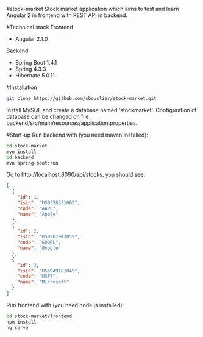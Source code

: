 #stock-market
Stock market application which aims to test and learn Angular 2 in frontend with REST API in backend.

#Technical stack
Frontend
- Angular 2.1.0

Backend
- Spring Boot 1.4.1
- Spring 4.3.3
- Hibernate 5.0.11

#Installation
```bash
git clone https://github.com/sbouclier/stock-market.git
```
Install MySQL and create a database named 'stockmarket'. Configuration of database can be changed on file backend/src/main/resources/application.properties.

#Start-up
Run backend with (you need maven installed):
```bash
cd stock-market
mvn install
cd backend
mvn spring-boot:run
```

Go to http://localhost:8090/api/stocks, you should see:
```json
[
  {
    "id": 1,
    "isin": "US0378331005",
    "code": "AAPL",
    "name": "Apple"
  },
  {
    "id": 2,
    "isin": "US02079K3059",
    "code": "GOOGL",
    "name": "Google"
  },
  {
    "id": 3,
    "isin": "US5949181045",
    "code": "MSFT",
    "name": "Microsoft"
  }
]
```

Run frontend with (you need node.js installed):
```bash
cd stock-market/frontend
npm install
ng serve
```